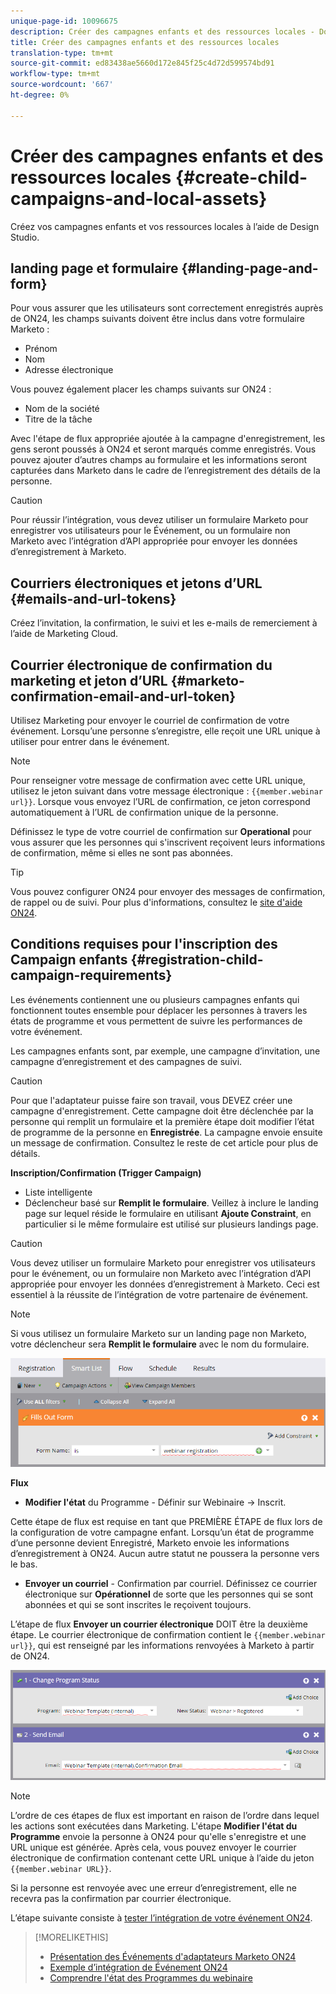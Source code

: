 ```yaml
---
unique-page-id: 10096675
description: Créer des campagnes enfants et des ressources locales - Documents marketing - Documentation du produit
title: Créer des campagnes enfants et des ressources locales
translation-type: tm+mt
source-git-commit: ed83438ae5660d172e845f25c4d72d599574bd91
workflow-type: tm+mt
source-wordcount: '667'
ht-degree: 0%

---
```



# Créer des campagnes enfants et des ressources locales {#create-child-campaigns-and-local-assets}

Créez vos campagnes enfants et vos ressources locales à l’aide de Design Studio.

## landing page et formulaire {#landing-page-and-form}

Pour vous assurer que les utilisateurs sont correctement enregistrés auprès de ON24, les champs suivants doivent être inclus dans votre formulaire Marketo :

* Prénom
* Nom
* Adresse électronique

Vous pouvez également placer les champs suivants sur ON24 :

* Nom de la société
* Titre de la tâche

Avec l&#39;étape de flux appropriée ajoutée à la campagne d&#39;enregistrement, les gens seront poussés à ON24 et seront marqués comme enregistrés. Vous pouvez ajouter d’autres champs au formulaire et les informations seront capturées dans Marketo dans le cadre de l’enregistrement des détails de la personne.

>[!CAUTION]
>
>Pour réussir l’intégration, vous devez utiliser un formulaire Marketo pour enregistrer vos utilisateurs pour le Événement, ou un formulaire non Marketo avec l’intégration d’API appropriée pour envoyer les données d’enregistrement à Marketo.

## Courriers électroniques et jetons d’URL {#emails-and-url-tokens}

Créez l’invitation, la confirmation, le suivi et les e-mails de remerciement à l’aide de Marketing Cloud.

## Courrier électronique de confirmation du marketing et jeton d’URL {#marketo-confirmation-email-and-url-token}

Utilisez Marketing pour envoyer le courriel de confirmation de votre événement. Lorsqu’une personne s’enregistre, elle reçoit une URL unique à utiliser pour entrer dans le événement.

>[!NOTE]
>
>Pour renseigner votre message de confirmation avec cette URL unique, utilisez le jeton suivant dans votre message électronique : `{{member.webinar url}}`. Lorsque vous envoyez l’URL de confirmation, ce jeton correspond automatiquement à l’URL de confirmation unique de la personne.
>
>Définissez le type de votre courriel de confirmation sur **Operational** pour vous assurer que les personnes qui s&#39;inscrivent reçoivent leurs informations de confirmation, même si elles ne sont pas abonnées.

>[!TIP]
>
>Vous pouvez configurer ON24 pour envoyer des messages de confirmation, de rappel ou de suivi. Pour plus d&#39;informations, consultez le [site d&#39;aide ON24](https://webcastelitehelp.on24.com).

## Conditions requises pour l&#39;inscription des Campaign enfants {#registration-child-campaign-requirements}

Les événements contiennent une ou plusieurs campagnes enfants qui fonctionnent toutes ensemble pour déplacer les personnes à travers les états de programme et vous permettent de suivre les performances de votre événement.

Les campagnes enfants sont, par exemple, une campagne d’invitation, une campagne d’enregistrement et des campagnes de suivi.

>[!CAUTION]
>
>Pour que l&#39;adaptateur puisse faire son travail, vous DEVEZ créer une campagne d&#39;enregistrement. Cette campagne doit être déclenchée par la personne qui remplit un formulaire et la première étape doit modifier l’état de programme de la personne en **Enregistrée**. La campagne envoie ensuite un message de confirmation. Consultez le reste de cet article pour plus de détails.

**Inscription/Confirmation (Trigger Campaign)**

* Liste intelligente
* Déclencheur basé sur **Remplit le formulaire**. Veillez à inclure le landing page sur lequel réside le formulaire en utilisant **Ajoute Constraint**, en particulier si le même formulaire est utilisé sur plusieurs landings page.

>[!CAUTION]
>
>Vous devez utiliser un formulaire Marketo pour enregistrer vos utilisateurs pour le événement, ou un formulaire non Marketo avec l’intégration d’API appropriée pour envoyer les données d’enregistrement à Marketo. Ceci est essentiel à la réussite de l’intégration de votre partenaire de événement.

>[!NOTE]
>
>Si vous utilisez un formulaire Marketo sur un landing page non Marketo, votre déclencheur sera **Remplit le formulaire** avec le nom du formulaire.

![](assets/image2015-12-22-15-3a20-3a51.png)

**Flux**

* **Modifier l&#39;état**  du Programme - Définir sur Webinaire -> Inscrit.

Cette étape de flux est requise en tant que PREMIÈRE ÉTAPE de flux lors de la configuration de votre campagne enfant. Lorsqu’un état de programme d’une personne devient Enregistré, Marketo envoie les informations d’enregistrement à ON24. Aucun autre statut ne poussera la personne vers le bas.

* **Envoyer un courriel**  - Confirmation par courriel. Définissez ce courrier électronique sur **Opérationnel** de sorte que les personnes qui se sont abonnées et qui se sont inscrites le reçoivent toujours.

L’étape de flux **Envoyer un courrier électronique** DOIT être la deuxième étape. Le courrier électronique de confirmation contient le `{{member.webinar url}}`, qui est renseigné par les informations renvoyées à Marketo à partir de ON24.

![](assets/image2015-12-22-15-3a29-3a50.png)

>[!NOTE]
>
>L’ordre de ces étapes de flux est important en raison de l’ordre dans lequel les actions sont exécutées dans Marketing. L&#39;étape **Modifier l&#39;état du Programme** envoie la personne à ON24 pour qu&#39;elle s&#39;enregistre et une URL unique est générée. Après cela, vous pouvez envoyer le courrier électronique de confirmation contenant cette URL unique à l’aide du jeton `{{member.webinar URL}}`.
>
>Si la personne est renvoyée avec une erreur d’enregistrement, elle ne recevra pas la confirmation par courrier électronique.

L’étape suivante consiste à [tester l’intégration de votre événement ON24](/help/marketo/product-docs/demand-generation/events/create-an-event/create-an-event-with-the-marketo-on24-adapter/test-your-on24-event-integration.md).

>[!MORELIKETHIS]
>
>* [Présentation des Événements d&#39;adaptateurs Marketo ON24](/help/marketo/product-docs/demand-generation/events/create-an-event/create-an-event-with-the-marketo-on24-adapter/understanding-marketo-on24-adapter-events.md)
>* [Exemple d’intégration de Événement ON24](/help/marketo/product-docs/demand-generation/events/create-an-event/create-an-event-with-the-marketo-on24-adapter/example-on24-event-integration.md)
>* [Comprendre l&#39;état des Programmes du webinaire](/help/marketo/product-docs/demand-generation/events/create-an-event/create-an-event-with-the-marketo-on24-adapter/understanding-webinar-program-statuses.md)

